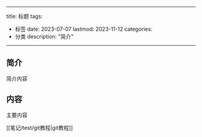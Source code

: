 
---
title: 标题
tags:
  - 标签
date: 2023-07-07
lastmod: 2023-11-12
categories:
  - 分类
description: "简介"
---



## 简介


简介内容



## 内容

主要内容

[[笔记/test/git教程|git教程]]